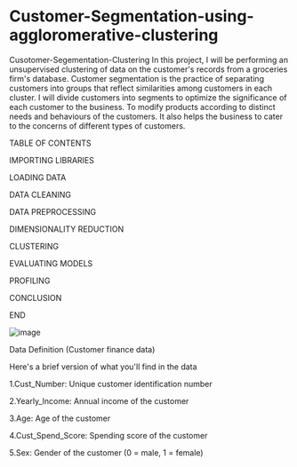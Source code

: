 # Customer-Segmentation-using-aggloromerative-clustering




Cusotomer-Segementation-Clustering
In this project, I will be performing an unsupervised clustering of data on the customer's records from a groceries firm's database. Customer segmentation is the practice of separating customers into groups that reflect similarities among customers in each cluster. I will divide customers into segments to optimize the significance of each customer to the business. To modify products according to distinct needs and behaviours of the customers. It also helps the business to cater to the concerns of different types of customers.

TABLE OF CONTENTS

IMPORTING LIBRARIES

LOADING DATA

DATA CLEANING

DATA PREPROCESSING

DIMENSIONALITY REDUCTION

CLUSTERING

EVALUATING MODELS

PROFILING

CONCLUSION

END

![image](https://user-images.githubusercontent.com/121180975/209082470-b84d0cc0-c877-45c7-b08d-18b17016bb89.png)

Data Definition (Customer finance data)

Here's a brief version of what you'll find in the data

1.Cust_Number: Unique customer identification number

2.Yearly_Income: Annual income of the customer

3.Age: Age of the customer

4.Cust_Spend_Score: Spending score of the customer

5.Sex: Gender of the customer (0 = male, 1 = female)
